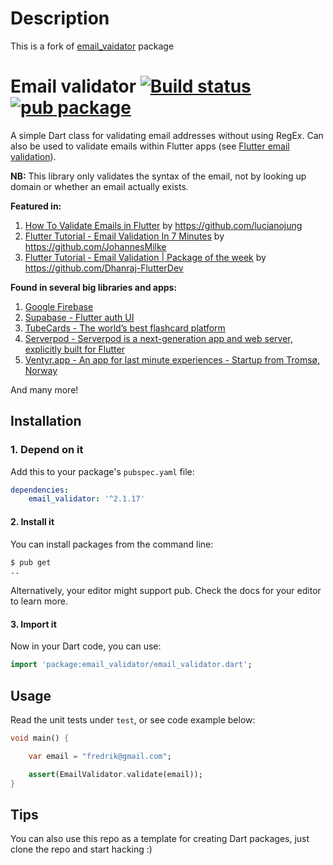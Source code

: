 # **Description**
This is a fork of [email_vaidator](https://github.com/fredeil/email-validator.dart) package

# **Email validator** [![Build status](https://ci.appveyor.com/api/projects/status/fb7ssu5fg8k334vi?svg=true)](https://ci.appveyor.com/project/fredeil/email-validator-dart) [![pub package](https://img.shields.io/pub/v/email_validator.svg)](https://pub.dev/packages/email_validator)

A simple Dart class for validating email addresses without using RegEx. Can also be used to validate emails within Flutter apps (see [Flutter email validation](https://github.com/fredeil/flutter-email-validator)).


**NB:** This library only validates the syntax of the email, not by looking up domain or whether an email actually exists.

**Featured in:**
1. [How To Validate Emails in Flutter](https://betterprogramming.pub/how-to-validate-emails-in-flutter-957ae75926c9) by https://github.com/lucianojung
2. [Flutter Tutorial - Email Validation In 7 Minutes](https://www.youtube.com/watch?v=mXyifVJ-NFc) by https://github.com/JohannesMilke
3. [Flutter Tutorial - Email Validation | Package of the week](https://www.youtube.com/watch?v=ZN_7Pur5h8Q&t=31s) by https://github.com/Dhanraj-FlutterDev

**Found in several big libraries and apps:**

1. [Google Firebase](https://github.com/firebase/flutterfire)
1. [Supabase - Flutter auth UI](https://github.com/supabase-community/flutter-auth-ui)
1. [TubeCards - The world’s best flashcard platform](https://github.com/friebetill/TubeCards)
1. [Serverpod - Serverpod is a next-generation app and web server, explicitly built for Flutter](https://github.com/serverpod/serverpod)
1. [Ventyr.app - An app for last minute experiences - Startup from Tromsø, Norway](https://ventyr.app/)

And many more! 


## **Installation**

### 1. Depend on it

Add this to your package's `pubspec.yaml` file:

```yaml
dependencies:
    email_validator: '^2.1.17'
```


#### 2. Install it

You can install packages from the command line:

```bash
$ pub get
..
```

Alternatively, your editor might support pub. Check the docs for your editor to learn more.

#### 3. Import it

Now in your Dart code, you can use:

```Dart
import 'package:email_validator/email_validator.dart';
```

## **Usage**

Read the unit tests under `test`, or see code example below:

```Dart
void main() {

    var email = "fredrik@gmail.com";

    assert(EmailValidator.validate(email));
}
```

## Tips

You can also use this repo as a template for creating Dart packages, just clone the repo and start hacking :) 

